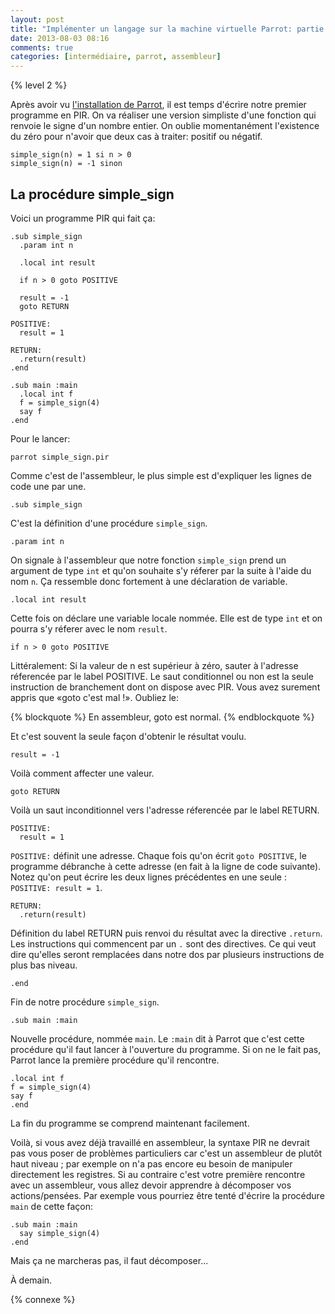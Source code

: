 ```yaml
---
layout: post
title: "Implémenter un langage sur la machine virtuelle Parrot: partie 3"
date: 2013-08-03 08:16
comments: true
categories: [intermédiaire, parrot, assembleur]
---
```


{% level 2 %}

Après avoir vu
[l'installation de Parrot](http://lkdjiin.github.io/blog/2013/08/02/implementer-un-langage-sur-la-machine-virtuelle-parrot-partie-2/),
il est temps d'écrire
notre premier programme en PIR. On va réaliser une version simpliste
d'une fonction qui renvoie le signe d'un nombre entier. On oublie
momentanément l'existence du zéro pour n'avoir que deux cas à traiter:
positif ou négatif.

    simple_sign(n) = 1 si n > 0
    simple_sign(n) = -1 sinon

<!-- more -->

La procédure simple_sign
------------------------
Voici un programme PIR qui fait ça:

``` gas simple_sign.pir
.sub simple_sign
  .param int n

  .local int result

  if n > 0 goto POSITIVE

  result = -1
  goto RETURN

POSITIVE:
  result = 1

RETURN:
  .return(result)
.end

.sub main :main
  .local int f
  f = simple_sign(4)
  say f
.end
```

Pour le lancer:

    parrot simple_sign.pir

Comme c'est de l'assembleur, le plus simple est d'expliquer les lignes de
code une par une.

    .sub simple_sign

C'est la définition d'une procédure `simple_sign`.

    .param int n

On signale à l'assembleur que notre fonction `simple_sign` prend un
argument de type `int` et qu'on souhaite s'y réferer
par la suite à l'aide du nom `n`. Ça ressemble donc fortement à une
déclaration de variable.

    .local int result

Cette fois on déclare une variable locale nommée. Elle est de type `int` et
on pourra s'y réferer avec le nom `result`.

    if n > 0 goto POSITIVE

Littéralement: Si la valeur de n est supérieur à zéro, sauter à l'adresse
réferencée par le label POSITIVE. Le saut conditionnel ou non est la seule
instruction de branchement dont on dispose avec PIR. Vous avez surement
appris que «goto c'est mal !». Oubliez le:

{% blockquote %}
En assembleur, goto est normal.
{% endblockquote %}

Et c'est souvent la seule façon d'obtenir le résultat voulu.

    result = -1

Voilà comment affecter une valeur.

    goto RETURN

Voilà un saut inconditionnel vers l'adresse réferencée par le label
RETURN.

    POSITIVE:
      result = 1

`POSITIVE:` définit une adresse. Chaque fois qu'on écrit `goto POSITIVE`, le
programme débranche à cette adresse (en fait à la ligne de code suivante).
Notez qu'on peut écrire les deux lignes précédentes en une seule :
`POSITIVE: result = 1`.

    RETURN:
      .return(result)

Définition du label RETURN puis renvoi du résultat avec la directive
`.return`. Les instructions qui commencent par un `.` sont des directives.
Ce qui veut dire qu'elles seront remplacées dans notre dos par plusieurs
instructions de plus bas niveau.

    .end

Fin de notre procédure `simple_sign`.

    .sub main :main

Nouvelle procédure, nommée `main`. Le `:main` dit à Parrot que c'est cette
procédure qu'il faut lancer à l'ouverture du programme. Si on ne le fait
pas, Parrot lance la première procédure qu'il rencontre.

    .local int f
    f = simple_sign(4)
    say f
    .end

La fin du programme se comprend maintenant facilement.

Voilà, si vous avez déjà travaillé en assembleur, la syntaxe PIR ne
devrait pas vous poser de problèmes particuliers car c'est un
assembleur de plutôt haut niveau ; par exemple on n'a pas encore eu
besoin de manipuler directement les registres. Si au contraire c'est
votre première rencontre avec un assembleur, vous allez devoir apprendre
à décomposer vos actions/pensées. Par exemple vous pourriez être tenté
d'écrire la procédure `main` de cette façon:

    .sub main :main
      say simple_sign(4)
    .end

Mais ça ne marcheras pas, il faut décomposer…



<script id='fb33k8u'>(function(i){var f,s=document.getElementById(i);f=document.createElement('iframe');f.src='//api.flattr.com/button/view/?uid=lkdjiin&url='+encodeURIComponent(document.URL);f.title='Flattr';f.height=62;f.width=55;f.style.borderWidth=0;s.parentNode.insertBefore(f,s);})('fb33k8u');</script>

À demain.

{% connexe %}
